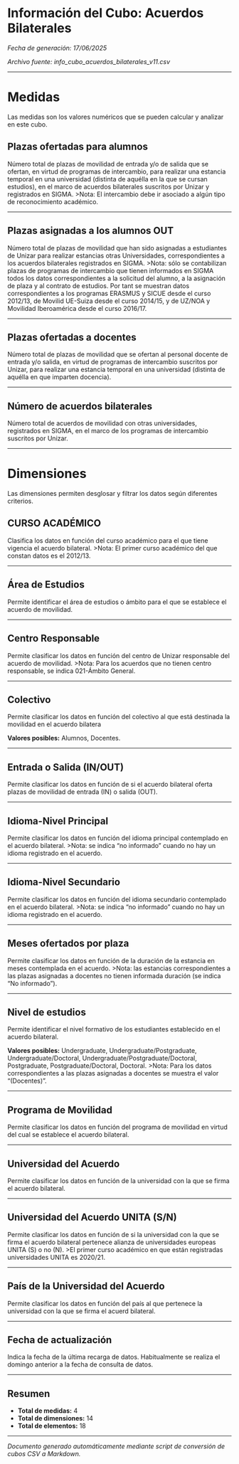 # Información del Cubo: Acuerdos Bilaterales

*Fecha de generación: 17/06/2025*

*Archivo fuente: info_cubo_acuerdos_bilaterales_v11.csv*

---

# Medidas

Las medidas son los valores numéricos que se pueden calcular y analizar en este cubo.

## Plazas ofertadas para alumnos

Número total de plazas de movilidad de entrada y/o de salida que se ofertan, en virtud de programas de intercambio, para realizar una estancia temporal en una universidad (distinta de aquélla en la que se cursan estudios), en el marco de acuerdos bilaterales suscritos por Unizar y registrados en SIGMA. >Nota: El intercambio debe ir asociado a algún tipo de reconocimiento académico.

---

## Plazas asignadas a los alumnos OUT

Número total de plazas de movilidad que han sido asignadas a estudiantes de Unizar para realizar estancias otras Universidades, correspondientes a los acuerdos bilaterales registrados en SIGMA. >Nota: sólo se contabilizan plazas de programas de intercambio que tienen informados en SIGMA todos los datos correspondientes a la solicitud del alumno, a la asignación de plaza y al contrato de estudios. Por tant se muestran datos correspondientes a los programas ERASMUS y SICUE desde el curso 2012/13, de Movilid UE-Suiza desde el curso 2014/15, y de UZ/NOA y Movilidad Iberoamérica desde el curso 2016/17.

---

## Plazas ofertadas a docentes

Número total de plazas de movilidad que se ofertan al personal docente de entrada y/o salida, en virtud de programas de intercambio suscritos por Unizar, para realizar una estancia temporal en una universidad (distinta de aquélla en que imparten docencia).

---

## Número de acuerdos bilaterales

Número total de acuerdos de movilidad con otras universidades, registrados en SIGMA, en el marco de los programas de intercambio suscritos por Unizar.

---

# Dimensiones

Las dimensiones permiten desglosar y filtrar los datos según diferentes criterios.

## CURSO ACADÉMICO

Clasifica los datos en función del curso académico para el que tiene vigencia el acuerdo bilateral. >Nota: El primer curso académico del que constan datos es el 2012/13.

---

## Área de Estudios

Permite identificar el área de estudios o ámbito para el que se establece el acuerdo de movilidad.

---

## Centro Responsable

Permite clasificar los datos en función del centro de Unizar responsable del acuerdo de movilidad. >Nota: Para los acuerdos que no tienen centro responsable, se indica 021-Ámbito General.

---

## Colectivo

Permite clasificar los datos en función del colectivo al que está destinada la movilidad en el acuerdo bilatera 

**Valores posibles:** Alumnos, Docentes.

---

## Entrada o Salida (IN/OUT)

Permite clasificar los datos en función de si el acuerdo bilateral oferta plazas de movilidad de entrada (IN) o salida (OUT).

---

## Idioma-Nivel Principal

Permite clasificar los datos en función del idioma principal contemplado en el acuerdo bilateral. >Nota: se indica “no informado” cuando no hay un idioma registrado en el acuerdo.

---

## Idioma-Nivel Secundario

Permite clasificar los datos en función del idioma secundario contemplado en el acuerdo bilateral. >Nota: se indica “no informado” cuando no hay un idioma registrado en el acuerdo.

---

## Meses ofertados por plaza

Permite clasificar los datos en función de la duración de la estancia en meses contemplada en el acuerdo. >Nota: las estancias correspondientes a las plazas asignadas a docentes no tienen informada duración (se indica “No informado”).

---

## Nivel de estudios

Permite identificar el nivel formativo de los estudiantes establecido en el acuerdo bilateral. 

**Valores posibles:** Undergraduate, Undergraduate/Postgraduate, Undergraduate/Doctoral, Undergraduate/Postgraduate/Doctoral, Postgraduate, Postgraduate/Doctoral, Doctoral. >Nota: Para los datos correspondientes a las plazas asignadas a docentes se muestra el valor “(Docentes)”.

---

## Programa de Movilidad

Permite clasificar los datos en función del programa de movilidad en virtud del cual se establece el acuerdo bilateral.

---

## Universidad del Acuerdo

Permite clasificar los datos en función de la universidad con la que se firma el acuerdo bilateral.

---

## Universidad del Acuerdo UNITA (S/N)

Permite clasificar los datos en función de si la universidad con la que se firma el acuerdo bilateral pertenece alianza de universidades europeas UNITA (S) o no (N). >El primer curso académico en que están registradas universidades UNITA es 2020/21.

---

## País de la Universidad del Acuerdo

Permite clasificar los datos en función del país al que pertenece la universidad con la que se firma el acuerd bilateral.

---

## Fecha de actualización

Indica la fecha de la última recarga de datos. Habitualmente se realiza el domingo anterior a la fecha de consulta de datos.

---

## Resumen

- **Total de medidas:** 4
- **Total de dimensiones:** 14
- **Total de elementos:** 18


---

*Documento generado automáticamente mediante script de conversión de cubos CSV a Markdown.*
